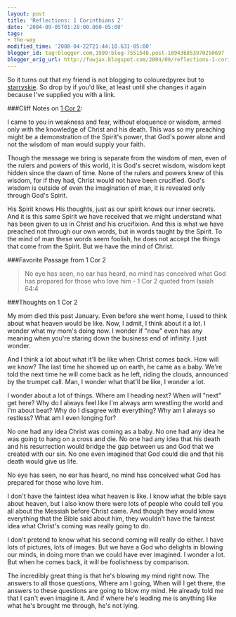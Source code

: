```yaml
---
layout: post
title: 'Reflections: 1 Corinthians 2'
date: '2004-09-05T01:28:00.000-05:00'
tags:
- the-way
modified_time: '2008-04-22T21:44:10.631-05:00'
blogger_id: tag:blogger.com,1999:blog-7551548.post-109436853970250697
blogger_orig_url: http://fuwjax.blogspot.com/2004/09/reflections-1-corinthians-2.html
---
```


So it turns out that my friend is not blogging to colouredpyrex but to [starryskie](http://starryskie.blogspot.com).  So drop by if you'd like, at least until she changes it again because I've supplied you with a link.

###Cliff Notes on [1 Cor 2](http://biblegateway.com/cgi-bin/bible?language=english&passage=1+cor+2&version=NIV):

I came to you in weakness and fear, without eloquence or wisdom, armed only with the knowledge of Christ and his death.  This was so my preaching might be a demonstration of the Spirit's power, that God's power alone and not the wisdom of man would supply your faith.

Though the message we bring is separate from the wisdom of man, even of the rulers and powers of this world, it is God's secret wisdom, wisdom kept hidden since the dawn of time.  None of the rulers and powers knew of this wisdom, for if they had, Christ would not have been crucified.  God's wisdom is outside of even the imagination of man, it is revealed only through God's Spirit.

His Spirit knows His thoughts, just as our spirit knows our inner secrets.  And it is this same Spirit we have received that we might understand what has been given to us in Christ and his crucifixion.  And this is what we have preached not through our own words, but in words taught by the Spirit.  To the mind of man these words seem foolish, he does not accept the things that come from the Spirit.  But we have the mind of Christ.

###Favorite Passage from 1 Cor 2

> No eye has seen, no ear has heard, no mind has conceived what God has prepared for those who love him - 1 Cor 2 quoted from Isaiah 64:4

###Thoughts on 1 Cor 2

My mom died this past January.  Even before she went home, I used to think about what heaven would be like.  Now, I admit, I think about it a lot.  I wonder what my mom's doing now.  I wonder if "now" even has any meaning when you're staring down the business end of infinity.  I just wonder.

And I think a lot about what it'll be like when Christ comes back.  How will we know?  The last time he showed up on earth, he came as a baby.  We're told the next time he will come back as he left, riding the clouds, announced by the trumpet call.  Man, I wonder what that'll be like, I wonder a lot.

I wonder about a lot of things.  Where am I heading next?  When will "next" get here?  Why do I always feel like I'm always arm wrestling the world and I'm about beat?  Why do I disagree with everything?  Why am I always so restless?  What am I even longing for?

No one had any idea Christ was coming as a baby.  No one had any idea he was going to hang on a cross and die.  No one had any idea that his death and his resurrection would bridge the gap between us and God that we created with our sin.  No one even imagined that God could die and that his death would give us life.

No eye has seen, no ear has heard, no mind has conceived what God has prepared for those who love him.

I don't have the faintest idea what heaven is like.  I know what the bible says about heaven, but I also know there were lots of people who could tell you all about the Messiah before Christ came.  And though they would know everything that the Bible said about him, they wouldn't have the faintest idea what Christ's coming was really going to do.

I don't pretend to know what his second coming will really do either.  I have lots of pictures, lots of images.  But we have a God who delights in blowing our minds, in doing more than we could have ever imagined.  I wonder a lot.  But when he comes back, it will be foolishness by comparison.

The incredibly great thing is that he's blowing my mind right now.  The answers to all those questions, Where am I going, When will I get there, the answers to these questions are going to blow my mind.  He already told me that I can't even imagine it.  And if where he's leading me is anything like what he's brought me through, he's not lying.
